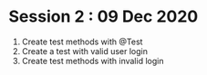 # Session 2  : 09 Dec 2020
  1. Create test methods with @Test 
  2. Create a test with valid user login 
  3. Create test methods with invalid login 
        